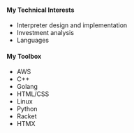 #### My Technical Interests

* Interpreter design and implementation
* Investment analysis
* Languages

#### My Toolbox

* AWS
* C++
* Golang
* HTML/CSS
* Linux
* Python
* Racket
* HTMX
